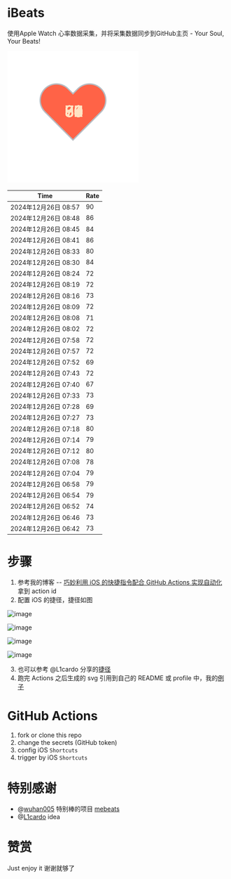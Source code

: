 # iBeats
使用Apple Watch 心率数据采集，并将采集数据同步到GitHub主页 - Your Soul, Your Beats!

![](./files/heart.svg)

<!--START_SECTION:my_heart_rate-->
| Time | Rate | 
 | ---- | ---- | 
| 2024年12月26日 08:57 | 90 |
| 2024年12月26日 08:48 | 86 |
| 2024年12月26日 08:45 | 84 |
| 2024年12月26日 08:41 | 86 |
| 2024年12月26日 08:33 | 80 |
| 2024年12月26日 08:30 | 84 |
| 2024年12月26日 08:24 | 72 |
| 2024年12月26日 08:19 | 72 |
| 2024年12月26日 08:16 | 73 |
| 2024年12月26日 08:09 | 72 |
| 2024年12月26日 08:08 | 71 |
| 2024年12月26日 08:02 | 72 |
| 2024年12月26日 07:58 | 72 |
| 2024年12月26日 07:57 | 72 |
| 2024年12月26日 07:52 | 69 |
| 2024年12月26日 07:43 | 72 |
| 2024年12月26日 07:40 | 67 |
| 2024年12月26日 07:33 | 73 |
| 2024年12月26日 07:28 | 69 |
| 2024年12月26日 07:27 | 73 |
| 2024年12月26日 07:18 | 80 |
| 2024年12月26日 07:14 | 79 |
| 2024年12月26日 07:12 | 80 |
| 2024年12月26日 07:08 | 78 |
| 2024年12月26日 07:04 | 79 |
| 2024年12月26日 06:58 | 79 |
| 2024年12月26日 06:54 | 79 |
| 2024年12月26日 06:52 | 74 |
| 2024年12月26日 06:46 | 73 |
| 2024年12月26日 06:42 | 73 |

<!--END_SECTION:my_heart_rate-->

# 步骤
1. 参考我的博客 -- [巧妙利用 iOS 的快捷指令配合 GitHub Actions 实现自动化](https://github.com/yihong0618/gitblog/issues/198) 拿到 action id
2. 配置 iOS 的捷径，捷径如图

![image](https://user-images.githubusercontent.com/15976103/122154218-0db0b480-ce97-11eb-93bb-5aec07c558dc.png)

![image](https://user-images.githubusercontent.com/15976103/122154236-186b4980-ce97-11eb-8e4b-70551a0391ae.png)

![image](https://user-images.githubusercontent.com/15976103/122154268-2d47dd00-ce97-11eb-902e-3acf292265a9.png)

![image](https://user-images.githubusercontent.com/15976103/122174055-fa144680-ceb4-11eb-9be2-3eb83cd516f7.png)

3. 也可以参考 @L1cardo 分享的[捷径](https://www.icloud.com/shortcuts/6ab6047b459c41ad822ad6b94b1c03d4)
4. 跑完 Actions 之后生成的 svg 引用到自己的 README 或 profile 中，我的[例子](https://github.com/yihong0618) 

# GitHub Actions

1. fork or clone this repo
2. change the secrets (GitHub token)
3. config iOS `Shortcuts` 
4. trigger by iOS `Shortcuts`

# 特别感谢
- @[wuhan005](https://github.com/wuhan005) 特别棒的项目 [mebeats](https://github.com/wuhan005/mebeats)
- @[L1cardo](https://github.com/L1cardo) idea

# 赞赏
Just enjoy it
谢谢就够了

